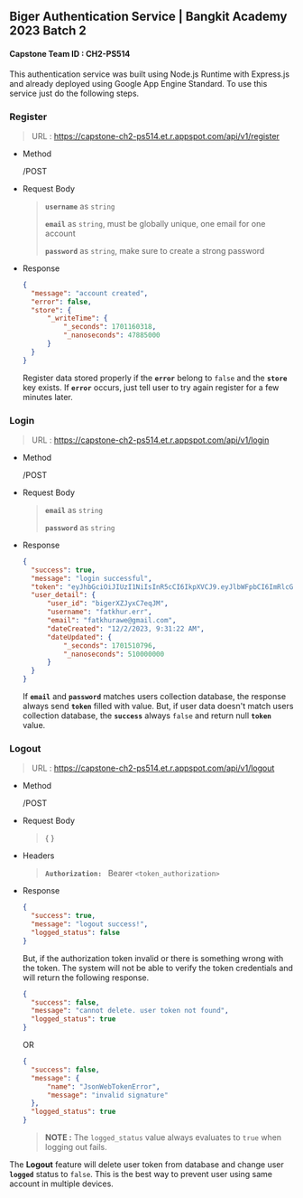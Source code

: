 ## Biger Authentication Service | Bangkit Academy 2023 Batch 2
#### Capstone Team ID : CH2-PS514
This authentication service was built using Node.js Runtime with Express.js and already deployed using Google App Engine Standard. To use this service just do the following steps.

### Register
> URL : https://capstone-ch2-ps514.et.r.appspot.com/api/v1/register

- Method

  /POST
- Request Body
  
  > **`username`** as `string`
  > 
  > **`email`** as `string`, must be globally unique, one email for one account
  > 
  > **`password`** as `string`, make sure to create a strong password

- Response

  ```json
  {
    "message": "account created",
    "error": false,
    "store": {
        "_writeTime": {
            "_seconds": 1701160318,
            "_nanoseconds": 47885000
        }
    }
  }
  ```
  Register data stored properly if the **`error`** belong to `false` and the **`store`** key exists.
  If **`error`** occurs, just tell user to try again register for a few minutes later.

### Login
> URL : https://capstone-ch2-ps514.et.r.appspot.com/api/v1/login

- Method

  /POST
- Request Body
  
  > **`email`** as `string`
  >
  > **`password`** as `string`
- Response 

  ```json
  {
    "success": true,
    "message": "login successful",
    "token": "eyJhbGciOiJIUzI1NiIsInR5cCI6IkpXVCJ9.eyJlbWFpbCI6ImRlcGxveWVkQGFwcGVuZ2luZS5jby5pZCIsImlhdCI6MTcwMTE3NDY1NX0.4UKiIQn54kIH8vuHWPj3bvsmR9mO8ReyAUbHKQp-1og",
    "user_detail": {
        "user_id": "bigerXZJyxC7eqJM",
        "username": "fatkhur.err",
        "email": "fatkhurawe@gmail.com",
        "dateCreated": "12/2/2023, 9:31:22 AM",
        "dateUpdated": {
            "_seconds": 1701510796,
            "_nanoseconds": 510000000
        }
    }
  }
  ```

  If **`email`** and **`password`** matches users collection database, the response always send **`token`** filled with value. But, if user data doesn't match users collection database, the **`success`** always `false` and return null **`token`** value.

### Logout
> URL : https://capstone-ch2-ps514.et.r.appspot.com/api/v1/logout

- Method

  /POST
- Request Body

  > { }
- Headers

  > **`Authorization: `** Bearer `<token_authorization>`
- Response

  ```json
  {
    "success": true,
    "message": "logout success!",
    "logged_status": false
  }
  ```

  But, if the authorization token invalid or there is something wrong with the token. The system will not be able to verify the token credentials and will return the following response.

  ```json
  {
    "success": false,
    "message": "cannot delete. user token not found",
    "logged_status": true
  }
  ```

  OR
  ```json
  {
    "success": false,
    "message": {
        "name": "JsonWebTokenError",
        "message": "invalid signature"
    },
    "logged_status": true
  }
  ```
  > **NOTE :** The `logged_status` value always evaluates to `true` when logging out fails.


The **Logout** feature will delete user token from database and change user **`logged`** status to `false`. This is the best way to prevent user using same account in multiple devices.